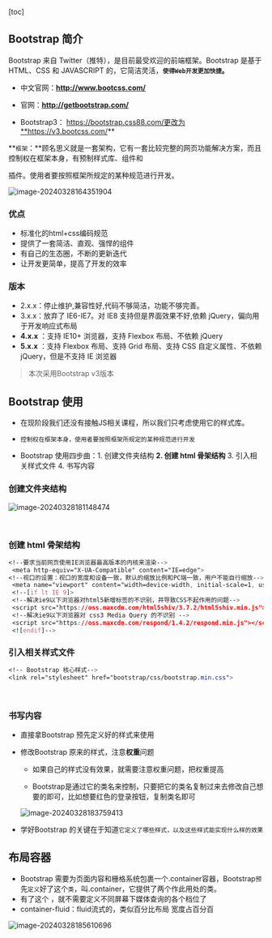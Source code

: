 [toc]



##  Bootstrap 简介

Bootstrap 来自 Twitter（推特），是目前最受欢迎的前端框架。Bootstrap 是基于 HTML、CSS 和 JAVASCRIPT 的，它简洁灵活，**`使得Web开发更加快捷`。**

* 中文官网：**http://www.bootcss.com/**

* 官网：**http://getbootstrap.com/**

* Bootstrap3： https://bootstrap.css88.com/更改为**https://v3.bootcss.com/** 

  

**`框架`：**顾名思义就是一套架构，它有一套比较完整的网页功能解决方案，而且控制权在框架本身，有预制样式库、组件和

插件。使用者要按照框架所规定的某种规范进行开发。

![image-20240328164351904](http://images.newstar.net.cn/sally-imgsimage-20240328164351904.png) 



### 优点

* 标准化的html+css编码规范
* 提供了一套简洁、直观、强悍的组件
* 有自己的生态圈，不断的更新迭代
* 让开发更简单，提高了开发的效率





### 版本

* 2.x.x：停止维护,兼容性好,代码不够简洁，功能不够完善。
* 3.x.x：放弃了 IE6-IE7。对 IE8 支持但是界面效果不好,依赖 jQuery，偏向用于开发响应式布局
* **4.x.x** ：支持 IE10+ 浏览器，支持 Flexbox 布局、不依赖 jQuery
* **5.x.x** ：支持 Flexbox 布局、支持 Grid 布局、支持 CSS 自定义属性、不依赖 jQuery，但是不支持 IE 浏览器



> 本次采用Bootstrap v3版本



## Bootstrap 使用

* 在现阶段我们还没有接触JS相关课程，所以我们只考虑使用它的样式库。

* `控制权在框架本身，使用者要按照框架所规定的某种规范进行开发`

* Bootstrap 使用四步曲：1. 创建文件夹结构 **2. 创建 html 骨架结构** 3. 引入相关样式文件 4. 书写内容

  
  
### 创建文件夹结构

![image-20240328181148474](http://images.newstar.net.cn/sally-imgsimage-20240328181148474.png) 

​     

   

### 创建 html 骨架结构 

  ```css
  <!--要求当前网页使用IE浏览器最高版本的内核来渲染-->
   <meta http-equiv="X-UA-Compatible" content="IE=edge">
  <!--视口的设置：视口的宽度和设备一致，默认的缩放比例和PC端一致，用户不能自行缩放-->
   <meta name="viewport" content="width=device-width, initial-scale=1, user-scalable=0">
   <!--[if lt IE 9]>
   <!--解决ie9以下浏览器对html5新增标签的不识别，并导致CSS不起作用的问题-->
   <script src="https://oss.maxcdn.com/html5shiv/3.7.2/html5shiv.min.js"></script>
   <!--解决ie9以下浏览器对 css3 Media Query 的不识别 -->
   <script src="https://oss.maxcdn.com/respond/1.4.2/respond.min.js"></script>
   <![endif]-->
  ```

  



### 引入相关样式文件 

  ```css
  <!-- Bootstrap 核心样式-->
  <link rel="stylesheet" href="bootstrap/css/bootstrap.min.css">
  ```

​     

### 书写内容

* 直接拿Bootstrap 预先定义好的样式来使用

* 修改Bootstrap 原来的样式，注意**权重**问题

  * 如果自己的样式没有效果，就需要注意权重问题，把权重提高

  * Bootstrap是通过它的类名来控制，只要把它的类名复制过来去修改自己想要的即可，比如想要红色的登录按钮，复制类名即可

  ![image-20240328183759413](http://images.newstar.net.cn/sally-imgsimage-20240328183759413.png)

* 学好Bootstrap 的关键在于知道`它定义了哪些样式，以及这些样式能实现什么样的效果`

 

## 布局容器

* Bootstrap 需要为页面内容和栅格系统包裹一个.container容器，Bootstrap`预`先`定义`好了这个`类`，叫.container，它提供了两个作此用处的类。
* 有了这个 ，就不需要定义不同屏幕下媒体查询的各个档位了
* container-fluid：fluid流式的，类似百分比布局 宽度占百分百



![image-20240328185610696](http://images.newstar.net.cn/sally-imgsimage-20240328185610696.png) 

